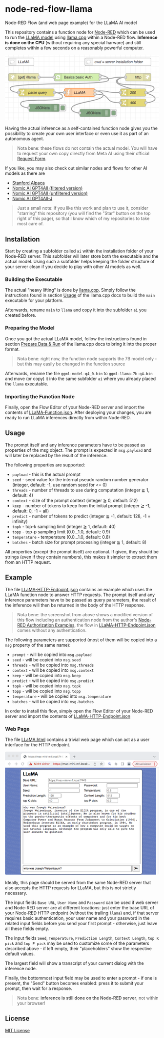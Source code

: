 # node-red-flow-llama #

Node-RED Flow (and web page example) for the LLaMA AI model

This repository contains a function node for [Node-RED](https://nodered.org/) which can be used to run the [LLaMA model](https://ai.facebook.com/blog/large-language-model-llama-meta-ai/) using [llama.cpp](https://github.com/ggerganov/llama.cpp) within a Node-RED flow. **Inference is done on the CPU** (without requiring any special harware) and still completes within a few seconds on a reasonably powerful computer.

![LLaMA HTTP Flow](./LLaMA-HTTP-Flow.png)

Having the actual inference as a self-contained function node gives you the possibility to create your own user interface or even use it as part of an autonomous agent.

> Nota bene: these flows do not contain the actual model. You will have to request your own copy directly from Meta AI using their official [Request Form](https://docs.google.com/forms/d/e/1FAIpQLSfqNECQnMkycAp2jP4Z9TFX0cGR4uf7b_fBxjY_OjhJILlKGA/viewform).

If you like, you may also check out similar nodes and flows for other AI models as there are

* [Stanford Alpaca](https://github.com/rozek/node-red-flow-alpaca)
* [Nomic AI GPT4All (filtered version)](https://github.com/rozek/node-red-flow-gpt4all-filtered)
* [Nomic AI GPT4All (unfiltered version)](https://github.com/rozek/node-red-flow-gpt4all-unfiltered)
* [Nomic AI GPT4All-J](https://github.com/rozek/node-red-flow-gpt4all-j)

> Just a small note: if you like this work and plan to use it, consider "starring" this repository (you will find the "Star" button on the top right of this page), so that I know which of my repositories to take most care of.

## Installation ##

Start by creating a subfolder called `ai` within the installation folder of your Node-RED server. This subfolder will later store both the executable and the actual model. Using such a subfolder helps keeping the folder structure of your server clean if you decide to play with other AI models as well.

### Building the Executable ###

The actual "heavy lifting" is done by [llama.cpp](https://github.com/ggerganov/llama.cpp). Simply follow the instructions found in section [Usage](https://github.com/ggerganov/llama.cpp#usage) of the llama.cpp docs to build the `main` executable for your platform.

Afterwards, rename `main` to `llama` and copy it into the subfolder `ai` you created before.

### Preparing the Model ###

Once you got the actual LLaMA model, follow the instructions found in section [Prepare Data & Run](https://github.com/ggerganov/llama.cpp#prepare-data--run) of the llama.cpp docs to bring it into the proper format.

> Nota bene: right now, the function node supports the 7B model only - but this may easily be changed in the function source

Afterwards, rename the file `ggml-model-q4_0.bin` to `ggml-llama-7b-q4.bin` and move (or copy) it into the same subfolder `ai` where you already placed the `llama` executable.

### Importing the Function Node ###

Finally, open the Flow Editor of your Node-RED server and import the contents of [LLaMA-Function.json](./LLaMA-Function.json). After deploying your changes, you are ready to run LLaMA inferences directly from within Node-RED.

## Usage ##

The prompt itself and any inference parameters have to be passed as properties of the msg object. The prompt is expected in `msg.payload` and will later be replaced by the result of the inference.

The following properties are supported:

* `payload` - this is the actual prompt 
* `seed` - seed value for the internal pseudo random number generator (integer, default: -1, use random seed for <= 0)
* `threads` - number of threads to use during computation (integer ≧ 1, default: 4)
* `context` - size of the prompt context (integer ≧ 0, default: 512)
* `keep` - number of tokens to keep from the initial prompt (integer ≧ -1, default: 0, -1 = all)
* `predict` - number of tokens to predict (integer ≧ -1, default: 128, -1 = infinity)
* `topk` - top-k sampling limit (integer ≧ 1, default: 40)
* `topp` - top-p sampling limit (0.0...1.0, default: 0.9)
* `temperature` - temperature (0.0...1.0, default: 0.8)
* `batches` - batch size for prompt processing (integer ≧ 1, default: 8)

All properties (except the prompt itself) are optional. If given, they should be strings (even if they contain numbers), this makes it simpler to extract them from an HTTP request.

## Example ##

The file [LLaMA-HTTP-Endpoint.json](./LLaMA-HTTP-Endpoint.json) contains an example which uses the LLaMA function node to answer HTTP requests. The prompt itself and any inference parameters have to be passed as query parameters, the result of the inference will then be returned in the body of the HTTP response.

> Nota bene: the screenshot from above shows a modified version of this flow including an authentication node from the author's [Node-RED Authorization Examples](https://github.com/rozek/node-red-authorization-examples), the flow in [LLaMA-HTTP-Endpoint.json](./LLaMA-HTTP-Endpoint.json) comes without any authentication.

The following parameters are supported (most of them will be copied into a `msg` property of the same name):

* `prompt` - will be copied into `msg.payload`
* `seed` - will be copied into `msg.seed`
* `threads` - will be copied into `msg.threads`
* `context` - will be copied into `msg.context`
* `keep` - will be copied into `msg.keep`
* `predict` - will be copied into `msg.predict`
* `topk` - will be copied into `msg.topk`
* `topp` - will be copied into `msg.topp`
* `temperature` - will be copied into `msg.temperature`
* `batches` - will be copied into `msg.batches`

In order to install this flow, simply open the Flow Editor of your Node-RED server and import the contents of [LLaMA-HTTP-Endpoint.json](./LLaMA-HTTP-Endpoint.json)

### Web Page ###

The file [LLaMA.html](./LLaMA.html) contains a trivial web page which can act as a user interface for the HTTP endpoint.

![LLaMA Screenshot](./LLaMA-Screenshot.png)

Ideally, this page should be served from the same Node-RED server that also accepts the HTTP requests for LLaMA, but this is not strictly necessary.

The input fields `Base URL`, `User Name` and `Password` can be used if web server and Node-RED server are at different locations: just enter the base URL of your Node-RED HTTP endpoint (without the trailing `llama`) and, if that server requires basic authentication, your user name and your password in the related input fields before you send your first prompt - otherwise, just leave all these fields empty.

The input fields `Seed`, `Temperature`, `Prediction Length`, `Context Length`, `top K pick` and `top P pick` may be used to customize some of the parameters described above - if left empty, their "placeholders" show the respective default values.

The largest field will show a transcript of your current dialog with the inference node.

Finally, the bottommost input field may be used to enter a prompt - if one is present, the "Send" button becomes enabled: press it to submit your prompt, then wait for a response.

> Nota bene: **inference is still done on the Node-RED server**, not within your browser!

## License ##

[MIT License](LICENSE.md)
